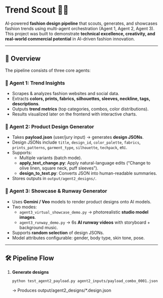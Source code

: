 # Trend Scout 👗🤖

AI-powered **fashion design pipeline** that scouts, generates, and showcases fashion trends using multi-agent orchestration (Agent 1, Agent 2, Agent 3).  
This project was built to demonstrate **technical excellence, creativity, and real-world commercial potential** in AI-driven fashion innovation.  

---

## 🚀 Overview

The pipeline consists of three core agents:

### 🧠 Agent 1: Trend Insights  
- Scrapes & analyzes fashion websites and social data.  
- Extracts **colors, prints, fabrics, silhouettes, sleeves, neckline, tags, descriptions**.  
- Outputs **trend metrics** (top categories, combos, color distributions).  
- Results visualized later on the frontend with interactive charts.  

### 🎨 Agent 2: Product Design Generator  
- Takes **payload.json** (user/jury input) → generates **design JSONs**.  
- Design JSONs include `title`, `design_id`, `color_palette`, `fabrics`, `prints_patterns`, `garment_type`, `silhouette`, `techpack`, etc.  
- Supports:  
  - Multiple variants (batch mode).  
  - **apply_text_change.py**: Apply natural-language edits (“Change to olive linen, square neck, puff sleeves”).  
  - **design_to_text.py**: Converts JSON into human-readable summaries.  
- Stores outputs in `output/agent2_designs/`.

### 👗 Agent 3: Showcase & Runway Generator  
- Uses **Gemini / Veo** models to render product designs onto AI models.  
- Two modes:  
  - `agent3_virtual_showcase_demo.py` → photorealistic **studio model images**.  
  - `agent3_runway_demo.py` → 6s **AI runway videos** with storyboard + background music.  
- Supports **random selection** of design JSONs.  
- Model attributes configurable: gender, body type, skin tone, pose.  

---

## 🛠️ Pipeline Flow

1. **Generate designs**  
   ```bash
   python test_agent2_payload.py agent2_inputs/payload_combo_0001.json
   ```

   → Produces output/agent2_designs/*.design.json

